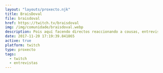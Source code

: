 ```yaml
---
layout: "layouts/proxecto.njk"
title: BraisDoval
file: braisdoval
href: https://twitch.tv/braisdoval
img: /img/comunidade/braisdoval.webp
description: Pois aquí facendo directos reaccionando a cousas, entrevistas, xogando á e así. Isto é Twitch aquí todo o mundo fai o mesmo tampouco veño a innovar.
date: 2017-11-20 17:19:39.841865
active: true
platform: twitch
type: proxecto
tags:
  - twitch
  - entrevistas
---
```

